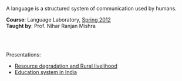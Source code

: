 A language is a structured system of communication used by humans.

**Course**: Language Laboratory, [Spring 2012]<br>
**Taught by**: Prof. Nihar Ranjan Mishra

[Spring 2012]: https://github.com/nitrece/semester-4

<br>
<br>

Presentations:
- [Resource degradation and Rural livelihood](https://github.com/nitrece/resource-degradation-and-rural-livelihood)
- [Education system in India](https://github.com/nitrece/education-system-in-india)
